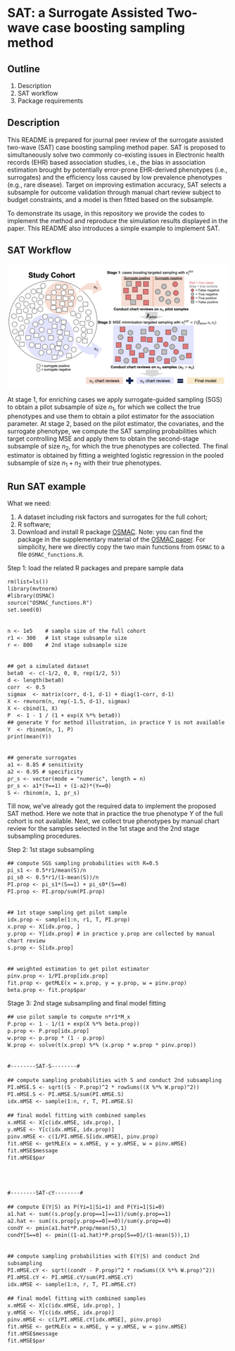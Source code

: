 # SAT: a Surrogate Assisted Two-wave case boosting sampling method


## Outline

1. Description 
2. SAT workflow
3. Package requirements

## Description

This README is prepared for journal peer review of the surrogate assisted two-wave (SAT) case boosting sampling method paper. SAT is proposed to simultaneously solve two commonly co-existing issues in Electronic health records (EHR) based association studies, i.e., the bias in association estimation brought by potentially error-prone EHR-derived phenotypes (i.e., surrogates) and the efficiency loss caused by low prevalence phenotypes (e.g., rare disease). Target on improving estimation accuracy, SAT selects a subsample for outcome validation through manual chart review subject to budget constraints, and a model is then fitted based on the subsample.

To demonstrate its usage, in this repository we provide the codes to implement the method and reproduce the simulation results displayed in the paper. This README also introduces a simple example to implement SAT.  


## SAT Workflow
![](Figure0.png)

At stage 1, for enriching cases we apply surrogate-guided sampling (SGS) to obtain a pilot subsample of size $n_1$, for which we collect the true phenotypes and use them to obtain a pilot estimator for the association parameter. At stage 2, based on the pilot estimator, the covariates, and the surrogate phenotype, we compute the SAT sampling probabilities which target controlling MSE and apply them to obtain the second-stage subsample of size $n_2$, for which the true phenotypes are collected. The final estimator is obtained by fitting a weighted logistic regression in the pooled subsample of size $n_1+n_2$ with their true phenotypes.

## Run SAT example 
What we need:
1. A dataset including risk factors and surrogates for the full cohort;
2. R software;
3. Download and install R package [OSMAC](https://www.tandfonline.com/doi/suppl/10.1080/01621459.2017.1292914?scroll=top). Note: you can find the package in the supplementary material of the [OSMAC paper](https://www.tandfonline.com/doi/full/10.1080/01621459.2017.1292914?scroll=top&needAccess=true). For simplicity, here we directly copy the two main functions from `OSMAC` to a file `OSMAC_functions.R`.


Step 1: load the related R packages and prepare sample data

```{r}
rm(list=ls())
library(mvtnorm)
#library(OSMAC)
source("OSMAC_functions.R")
set.seed(0)


n <- 1e5    # sample size of the full cohort
r1 <- 300   # 1st stage subsample size
r <- 800    # 2nd stage subsample size


## get a simulated dataset 
beta0  <- c(-1/2, 0, 0, rep(1/2, 5)) 
d <- length(beta0)
corr  <- 0.5
sigmax  <- matrix(corr, d-1, d-1) + diag(1-corr, d-1)
X <- rmvnorm(n, rep(-1.5, d-1), sigmax)
X <- cbind(1, X)
P  <- 1 - 1 / (1 + exp(X %*% beta0))
## generate Y for method illustration, in practice Y is not available 
Y  <- rbinom(n, 1, P)
print(mean(Y))


## generate surrogates 
a1 <- 0.85 # sensitivity
a2 <- 0.95 # specificity
pr_s <- vector(mode = "numeric", length = n)
pr_s <- a1*(Y==1) + (1-a2)*(Y==0)
S <- rbinom(n, 1, pr_s)
```
Till now, we've already got the required data to implement the proposed SAT method. Here we note that in practice the true phenotype $Y$ of the full cohort is not available. Next, we collect true phenotypes by manual chart review for the samples selected in the 1st stage and the 2nd stage subsampling procedures. 

Step 2: 1st stage subsampling
```{r}
## compute SGS sampling probabilities with R=0.5
pi_s1 <- 0.5*r1/mean(S)/n
pi_s0 <- 0.5*r1/(1-mean(S))/n
PI.prop <- pi_s1*(S==1) + pi_s0*(S==0)
PI.prop <- PI.prop/sum(PI.prop)

      
## 1st stage sampling get pilot sample
idx.prop <- sample(1:n, r1, T, PI.prop)
x.prop <- X[idx.prop, ]
y.prop <- Y[idx.prop] # in practice y.prop are collected by manual chart review
s.prop <- S[idx.prop]


## weighted estimation to get pilot estimator
pinv.prop <- 1/PI.prop[idx.prop]
fit.prop <- getMLE(x = x.prop, y = y.prop, w = pinv.prop)
beta.prop <- fit.prop$par
```


Stage 3: 2nd stage subsampling and final model fitting 
```{r}
## use pilot sample to compute n*r1*M_x
P.prop <- 1 - 1/(1 + exp(X %*% beta.prop))
p.prop <- P.prop[idx.prop]
w.prop <- p.prop * (1 - p.prop)
W.prop <- solve(t(x.prop) %*% (x.prop * w.prop * pinv.prop))      
      

#--------SAT-S--------#
      
## compute sampling probabilities with S and conduct 2nd subsampling
PI.mMSE.S <- sqrt((S - P.prop)^2 * rowSums((X %*% W.prop)^2))
PI.mMSE.S <- PI.mMSE.S/sum(PI.mMSE.S)
idx.mMSE <- sample(1:n, r, T, PI.mMSE.S)

## final model fitting with combined samples
x.mMSE <- X[c(idx.mMSE, idx.prop), ]
y.mMSE <- Y[c(idx.mMSE, idx.prop)]
pinv.mMSE <- c(1/PI.mMSE.S[idx.mMSE], pinv.prop)
fit.mMSE <- getMLE(x = x.mMSE, y = y.mMSE, w = pinv.mMSE)
fit.mMSE$message
fit.mMSE$par

      
      
      
#--------SAT-cY--------#

## compute E(Y|S) as P(Yi=1|Si=1) and P(Yi=1|Si=0)
a1.hat <- sum((s.prop[y.prop==1]==1))/sum(y.prop==1)
a2.hat <- sum((s.prop[y.prop==0]==0))/sum(y.prop==0)
condY <- pmin(a1.hat*P.prop/mean(S),1)
condY[S==0] <- pmin((1-a1.hat)*P.prop[S==0]/(1-mean(S)),1)


## compute sampling probabilities with E(Y|S) and conduct 2nd subsampling
PI.mMSE.cY <- sqrt((condY - P.prop)^2 * rowSums((X %*% W.prop)^2))
PI.mMSE.cY <- PI.mMSE.cY/sum(PI.mMSE.cY)
idx.mMSE <- sample(1:n, r, T, PI.mMSE.cY)

## final model fitting with combined samples
x.mMSE <- X[c(idx.mMSE, idx.prop), ]
y.mMSE <- Y[c(idx.mMSE, idx.prop)]
pinv.mMSE <- c(1/PI.mMSE.cY[idx.mMSE], pinv.prop)
fit.mMSE <- getMLE(x = x.mMSE, y = y.mMSE, w = pinv.mMSE)
fit.mMSE$message
fit.mMSE$par
```

